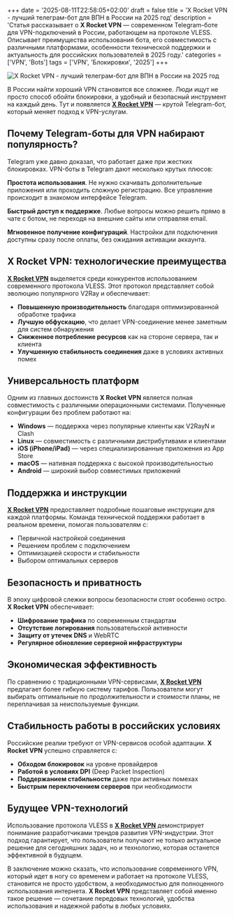+++
date = '2025-08-11T22:58:05+02:00'
draft = false
title = 'X Rocket VPN - лучший телеграм-бот для ВПН в России на 2025 год'
description = 'Статья рассказывает о **X Rocket VPN** — современном Telegram-боте для VPN-подключений в России, работающем на протоколе VLESS. Описывает преимущества использования бота, его совместимость с различными платформами, особенности технической поддержки и актуальность для российских пользователей в 2025 году.'
categories = ['VPN', 'Bots']
tags = ['VPN', 'Блокировки', '2025']
+++

![X Rocket VPN - лучший телеграм-бот для ВПН в России на 2025 год](https://ladyfly-content.fra1.cdn.digitaloceanspaces.com/5CA70700-6B5E-4B15-A3BF-DCA9033613BE.jpeg)

В России найти хороший VPN становится все сложнее. Люди ищут не просто способ обойти блокировки, а удобный и безопасный инструмент на каждый день. Тут и появляется **[X Rocket VPN](https://t.me/X_Rocket_VPN_bot?start=ref-b-9)** — крутой Telegram-бот, который меняет подход к VPN-услугам.

## Почему Telegram-боты для VPN набирают популярность?

Telegram уже давно доказал, что работает даже при жестких блокировках. VPN-боты в Telegram дают несколько крутых плюсов:

**Простота использования**. Не нужно скачивать дополнительные приложения или проходить сложную регистрацию. Все управление происходит в знакомом интерфейсе Telegram.

**Быстрый доступ к поддержке**. Любые вопросы можно решить прямо в чате с ботом, не переходя на внешние сайты или отправляя email.

**Мгновенное получение конфигураций**. Настройки для подключения доступны сразу после оплаты, без ожидания активации аккаунта.

## X Rocket VPN: технологические преимущества

**[X Rocket VPN](https://t.me/X_Rocket_VPN_bot?start=ref-b-9)** выделяется среди конкурентов использованием современного протокола VLESS. Этот протокол представляет собой эволюцию популярного V2Ray и обеспечивает:

- **Повышенную производительность** благодаря оптимизированной обработке трафика
- **Лучшую обфускацию**, что делает VPN-соединение менее заметным для систем обнаружения
- **Сниженное потребление ресурсов** как на стороне сервера, так и клиента
- **Улучшенную стабильность соединения** даже в условиях активных помех

## Универсальность платформ

Одним из главных достоинств **X Rocket VPN** является полная совместимость с различными операционными системами. Полученные конфигурации без проблем работают на:

- **Windows** — поддержка через популярные клиенты как V2RayN и Clash
- **Linux** — совместимость с различными дистрибутивами и клиентами
- **iOS (iPhone/iPad)** — через специализированные приложения из App Store
- **macOS** — нативная поддержка с высокой производительностью
- **Android** — широкий выбор совместимых приложений

## Поддержка и инструкции

**[X Rocket VPN](https://t.me/X_Rocket_VPN_bot?start=ref-b-9)** предоставляет подробные пошаговые инструкции для каждой платформы. Команда технической поддержки работает в реальном времени, помогая пользователям с:

- Первичной настройкой соединения
- Решением проблем с подключением
- Оптимизацией скорости и стабильности
- Выбором оптимальных серверов

## Безопасность и приватность

В эпоху цифровой слежки вопросы безопасности стоят особенно остро. **X Rocket VPN** обеспечивает:

- **Шифрование трафика** по современным стандартам
- **Отсутствие логирования** пользовательской активности
- **Защиту от утечек DNS** и WebRTC
- **Регулярное обновление серверной инфраструктуры**

## Экономическая эффективность

По сравнению с традиционными VPN-сервисами, **[X Rocket VPN](https://t.me/X_Rocket_VPN_bot?start=ref-b-9)** предлагает более гибкую систему тарифов. Пользователи могут выбирать оптимальные по продолжительности и стоимости планы, не переплачивая за неиспользуемые функции.

## Стабильность работы в российских условиях

Российские реалии требуют от VPN-сервисов особой адаптации. **X Rocket VPN** успешно справляется с:

- **Обходом блокировок** на уровне провайдеров
- **Работой в условиях DPI** (Deep Packet Inspection)
- **Поддержанием стабильности** даже при активных помехах
- **Быстрым переключением серверов** при необходимости

## Будущее VPN-технологий

Использование протокола VLESS в **[X Rocket VPN](https://t.me/X_Rocket_VPN_bot?start=ref-b-9)** демонстрирует понимание разработчиками трендов развития VPN-индустрии. Этот подход гарантирует, что пользователи получают не только актуальное решение для сегодняшних задач, но и технологию, которая останется эффективной в будущем.

В заключение можно сказать, что использование современного VPN, который идет в ногу со временем и работает на протоколе VLESS, становится не просто удобством, а необходимостью для полноценного использования интернета. **X Rocket VPN** представляет собой именно такое решение — сочетание передовых технологий, удобства использования и надежной работы в любых условиях.
